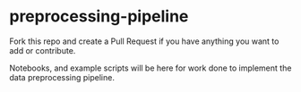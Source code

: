 # preprocessing-pipeline

Fork this repo and create a Pull Request if you have anything you want to add or contribute.

Notebooks, and example scripts will be here for work done to implement the data preprocessing pipeline. 
